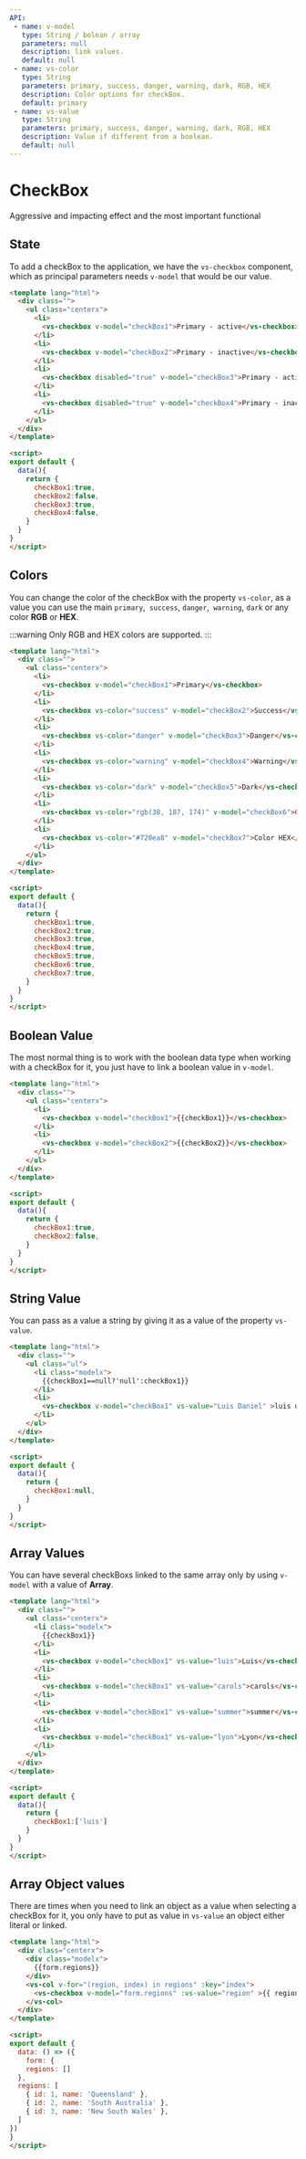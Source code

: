 ```yaml
---
API:
 - name: v-model
   type: String / bolean / array
   parameters: null
   description: link values.
   default: null
 - name: vs-color
   type: String
   parameters: primary, success, danger, warning, dark, RGB, HEX
   description: Color options for checkBox.
   default: primary
 - name: vs-value
   type: String
   parameters: primary, success, danger, warning, dark, RGB, HEX
   description: Value if different from a boolean.
   default: null
---
```


# CheckBox <!--#update-->

<box header>

Aggressive and impacting effect and the most important functional

</box>

<box>

## State

To add a checkBox to the application, we have the `vs-checkbox` component, which as principal parameters needs `v-model` that would be our value.

<vuecode md>
<div slot="demo">
  <Demos-Checkbox-State />
</div>
<div slot="code">

```html
<template lang="html">
  <div class="">
    <ul class="centerx">
      <li>
        <vs-checkbox v-model="checkBox1">Primary - active</vs-checkbox>
      </li>
      <li>
        <vs-checkbox v-model="checkBox2">Primary - inactive</vs-checkbox>
      </li>
      <li>
        <vs-checkbox disabled="true" v-model="checkBox3">Primary - active - disabled</vs-checkbox>
      </li>
      <li>
        <vs-checkbox disabled="true" v-model="checkBox4">Primary - inactive - disabled</vs-checkbox>
      </li>
    </ul>
  </div>
</template>

<script>
export default {
  data(){
    return {
      checkBox1:true,
      checkBox2:false,
      checkBox3:true,
      checkBox4:false,
    }
  }
}
</script>
```

</div>
</vuecode>

</box>

<box>

## Colors

You can change the color of the checkBox with the property `vs-color`, as a value you can use the main `primary`,` success`, `danger`,` warning`, `dark` or any color **RGB** or **HEX**.

:::warning
  Only RGB and HEX colors are supported.
:::

<vuecode md>
<div slot="demo">
  <Demos-Checkbox-Color />
</div>
<div slot="code">

```html
<template lang="html">
  <div class="">
    <ul class="centerx">
      <li>
        <vs-checkbox v-model="checkBox1">Primary</vs-checkbox>
      </li>
      <li>
        <vs-checkbox vs-color="success" v-model="checkBox2">Success</vs-checkbox>
      </li>
      <li>
        <vs-checkbox vs-color="danger" v-model="checkBox3">Danger</vs-checkbox>
      </li>
      <li>
        <vs-checkbox vs-color="warning" v-model="checkBox4">Warning</vs-checkbox>
      </li>
      <li>
        <vs-checkbox vs-color="dark" v-model="checkBox5">Dark</vs-checkbox>
      </li>
      <li>
        <vs-checkbox vs-color="rgb(38, 187, 174)" v-model="checkBox6">Color RGB</vs-checkbox>
      </li>
      <li>
        <vs-checkbox vs-color="#720ea8" v-model="checkBox7">Color HEX</vs-checkbox>
      </li>
    </ul>
  </div>
</template>

<script>
export default {
  data(){
    return {
      checkBox1:true,
      checkBox2:true,
      checkBox3:true,
      checkBox4:true,
      checkBox5:true,
      checkBox6:true,
      checkBox7:true,
    }
  }
}
</script>
```

</div>
</vuecode>

</box>

<box>

## Boolean Value

The most normal thing is to work with the boolean data type when working with a checkBox for it, you just have to link a boolean value in `v-model`.

<vuecode md>
<div slot="demo">
  <Demos-Checkbox-Boolean />
</div>
<div slot="code">

```html
<template lang="html">
  <div class="">
    <ul class="centerx">
      <li>
        <vs-checkbox v-model="checkBox1">{{checkBox1}}</vs-checkbox>
      </li>
      <li>
        <vs-checkbox v-model="checkBox2">{{checkBox2}}</vs-checkbox>
      </li>
    </ul>
  </div>
</template>

<script>
export default {
  data(){
    return {
      checkBox1:true,
      checkBox2:false,
    }
  }
}
</script>
```

</div>
</vuecode>

</box>


<box>

## String Value

You can pass as a value a string by giving it as a value of the property `vs-value`.

<vuecode md>
<div slot="demo">
  <Demos-Checkbox-String />
</div>
<div slot="code">

```html
<template lang="html">
  <div class="">
    <ul class="ul">
      <li class="modelx">
        {{checkBox1==null?'null':checkBox1}}
      </li>
      <li>
        <vs-checkbox v-model="checkBox1" vs-value="Luis Daniel" >luis daniel</vs-checkbox>
      </li>
    </ul>
  </div>
</template>

<script>
export default {
  data(){
    return {
      checkBox1:null,
    }
  }
}
</script>
```

</div>
</vuecode>

</box>


<box>

## Array Values

You can have several checkBoxs linked to the same array only by using `v-model` with a value of **Array**.

<vuecode md>
<div slot="demo">
  <Demos-Checkbox-Array />
</div>
<div slot="code">

```html
<template lang="html">
  <div class="">
    <ul class="centerx">
      <li class="modelx">
        {{checkBox1}}
      </li>
      <li>
        <vs-checkbox v-model="checkBox1" vs-value="luis">Luis</vs-checkbox>
      </li>
      <li>
        <vs-checkbox v-model="checkBox1" vs-value="carols">carols</vs-checkbox>
      </li>
      <li>
        <vs-checkbox v-model="checkBox1" vs-value="summer">summer</vs-checkbox>
      </li>
      <li>
        <vs-checkbox v-model="checkBox1" vs-value="lyon">Lyon</vs-checkbox>
      </li>
    </ul>
  </div>
</template>

<script>
export default {
  data(){
    return {
      checkBox1:['luis']
    }
  }
}
</script>
```

</div>
</vuecode>

</box>


<box>

## Array Object values

There are times when you need to link an object as a value when selecting a checkBox for it, you only have to put as value in `vs-value` an object either literal or linked.

<vuecode md>
<div slot="demo">
  <Demos-Checkbox-Arrayobjects />
</div>
<div slot="code">

```html
<template lang="html">
  <div class="centerx">
    <div class="modelx">
      {{form.regions}}
    </div>
    <vs-col v-for="(region, index) in regions" :key="index">
      <vs-checkbox v-model="form.regions" :vs-value="region" >{{ region.name }}</vs-checkbox>
    </vs-col>
  </div>
</template>

<script>
export default {
  data: () => ({
    form: {
    regions: []
  },
  regions: [
    { id: 1, name: 'Queensland' },
    { id: 2, name: 'South Australia' },
    { id: 3, name: 'New South Wales' },
  ]
})
}
</script>
```

</div>
</vuecode>
</box>
